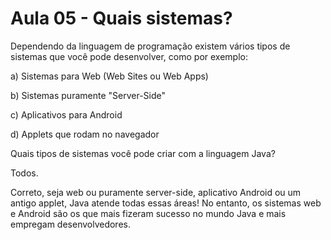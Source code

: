 # Aula 05 - Quais sistemas?

Dependendo da linguagem de programação existem vários tipos de sistemas que você pode desenvolver, como por exemplo:

a) Sistemas para Web (Web Sites ou Web Apps)

b) Sistemas puramente "Server-Side"

c) Aplicativos para Android

d) Applets que rodam no navegador

Quais tipos de sistemas você pode criar com a linguagem Java?

Todos.

Correto, seja web ou puramente server-side, aplicativo Android ou um antigo applet, Java atende todas essas áreas! No entanto, os sistemas web e Android são os que mais fizeram sucesso no mundo Java e mais empregam desenvolvedores.